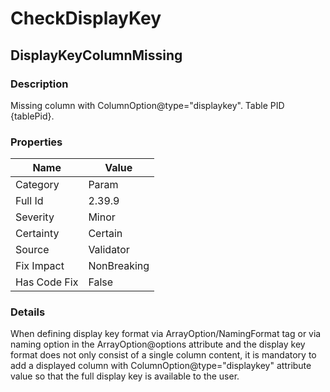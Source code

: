 ﻿---  
uid: Validator_2_39_9  
---

# CheckDisplayKey

## DisplayKeyColumnMissing

### Description

Missing column with ColumnOption@type\="displaykey". Table PID {tablePid}.

### Properties

| Name         | Value       |
| ------------ | ----------- |
| Category     | Param       |
| Full Id      | 2.39.9      |
| Severity     | Minor       |
| Certainty    | Certain     |
| Source       | Validator   |
| Fix Impact   | NonBreaking |
| Has Code Fix | False       |

### Details

When defining display key format via ArrayOption\/NamingFormat tag or via naming option in the ArrayOption@options attribute and the display key format does not only consist of a single column content, it is mandatory to add a displayed column with ColumnOption@type\="displaykey" attribute value so that the full display key is available to the user.
